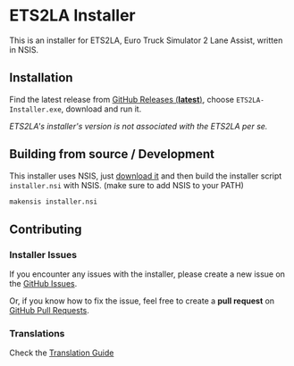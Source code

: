# ETS2LA Installer

This is an installer for ETS2LA, Euro Truck Simulator 2 Lane Assist, written in NSIS.

## Installation

Find the latest release from [GitHub Releases (**latest**)](https://github.com/ETS2LA/installer/releases/latest), choose `ETS2LA-Installer.exe`, download and run it.

*ETS2LA's installer's version is not associated with the ETS2LA per se.*

## Building from source / Development

This installer uses NSIS, just [download it](https://nsis.sourceforge.io/Download) and then build the installer script `installer.nsi` with NSIS. (make sure to add NSIS to your PATH)
```bash
makensis installer.nsi
```

## Contributing

### Installer Issues

If you encounter any issues with the installer, please create a new issue on the [GitHub Issues](https://github.com/ETS2LA/installer/issues).

Or, if you know how to fix the issue, feel free to create a **pull request** on [GitHub Pull Requests](https://github.com/ETS2LA/installer/pulls).

### Translations

Check the [Translation Guide](TRANSLATION.md)

